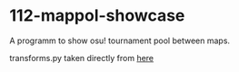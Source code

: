 # 112-mappol-showcase

A programm to show osu! tournament pool between maps.

transforms.py taken directly from [here](https://gist.github.com/wchargin/d8eb0cbafc4d4479d004)
